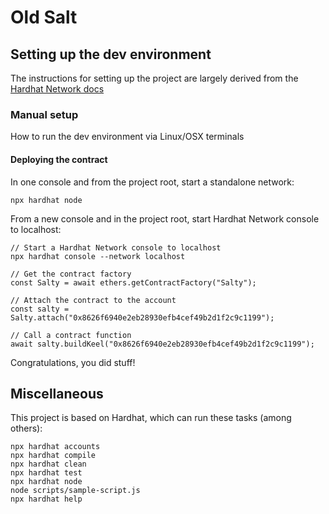 # Old Salt

## Setting up the dev environment

The instructions for setting up the project are largely derived from the [Hardhat Network docs](https://hardhat.org/hardhat-network/)


### Manual setup

How to run the dev environment via Linux/OSX terminals

#### Deploying the contract

In one console and from the project root, start a standalone network:

`npx hardhat node`

From a new console and in the project root, start Hardhat Network console to localhost:
```
// Start a Hardhat Network console to localhost
npx hardhat console --network localhost

// Get the contract factory
const Salty = await ethers.getContractFactory("Salty");

// Attach the contract to the account
const salty = Salty.attach("0x8626f6940e2eb28930efb4cef49b2d1f2c9c1199");

// Call a contract function
await salty.buildKeel("0x8626f6940e2eb28930efb4cef49b2d1f2c9c1199");
```

Congratulations, you did stuff!

## Miscellaneous

This project is based on Hardhat, which can run these tasks (among others):

```shell
npx hardhat accounts
npx hardhat compile
npx hardhat clean
npx hardhat test
npx hardhat node
node scripts/sample-script.js
npx hardhat help
```
